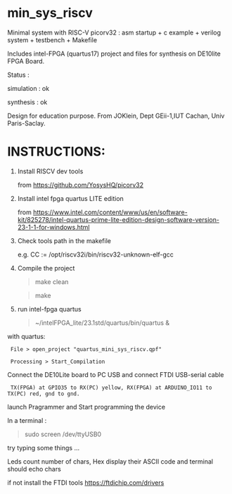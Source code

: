 # min_sys_riscv
Minimal system with RISC-V picorv32 : asm startup + c example + verilog system + testbench + Makefile

Includes intel-FPGA (quartus17) project and files for synthesis on DE10lite FPGA Board.

Status : 

simulation : ok 

synthesis : ok

Design for education purpose. 
From JOKlein, Dept GEii-1,IUT Cachan, Univ Paris-Saclay. 

# INSTRUCTIONS:
1. Install RISCV dev tools
   
   from  https://github.com/YosysHQ/picorv32
   
2. Install intel fpga quartus LITE edition
   
   from https://www.intel.com/content/www/us/en/software-kit/825278/intel-quartus-prime-lite-edition-design-software-version-23-1-1-for-windows.html
   
3. Check tools path in the makefile
   
   e.g. CC := /opt/riscv32i/bin/riscv32-unknown-elf-gcc
   
4. Compile the project
 
   > make clean
   
   > make
   
5. run intel-fpga quartus
    
   > ~/intelFPGA_lite/23.1std/quartus/bin/quartus &
   
  with quartus:
  
     File > open_project "quartus_mini_sys_riscv.qpf"
     
     Processing > Start_Compilation
     
   Connect the DE10Lite board to PC USB and connect FTDI USB-serial cable
   
     TX(FPGA) at GPIO35 to RX(PC) yellow, RX(FPGA) at ARDUINO_IO11 to TX(PC) red, gnd to gnd. 
     
   launch Pragrammer and Start programming the device
   
   In a terminal :
   
   > sudo screen /dev/ttyUSB0

   try typing some things ...
   
   Leds count number of chars, Hex display their ASCII code and terminal should echo chars
   
   if not install the FTDI tools https://ftdichip.com/drivers
